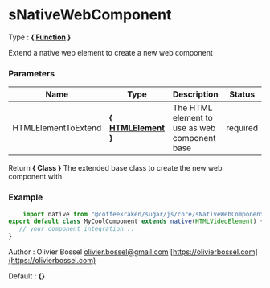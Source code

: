 # sNativeWebComponent

<!-- @namespace: sugar.js.core.sNativeWebComponent -->

Type : **{ [Function](https://developer.mozilla.org/fr/docs/Web/JavaScript/Reference/Objets_globaux/Function) }**


Extend a native web element to create a new web component



### Parameters
Name  |  Type  |  Description  |  Status  |  Default
------------  |  ------------  |  ------------  |  ------------  |  ------------
HTMLElementToExtend  |  **{ [HTMLElement](https://developer.mozilla.org/fr/docs/Web/API/HTMLElement) }**  |  The HTML element to use as web component base  |  required  |

Return **{ Class }** The extended base class to create the new web component with

### Example
```js
	import native from "@coffeekraken/sugar/js/core/sNativeWebComponent";
export default class MyCoolComponent extends native(HTMLVideoElement) {
   // your component integration...
}
```
Author : Olivier Bossel [olivier.bossel@gmail.com](mailto:olivier.bossel@gmail.com) [https://olivierbossel.com](https://olivierbossel.com)

Default : **{}**